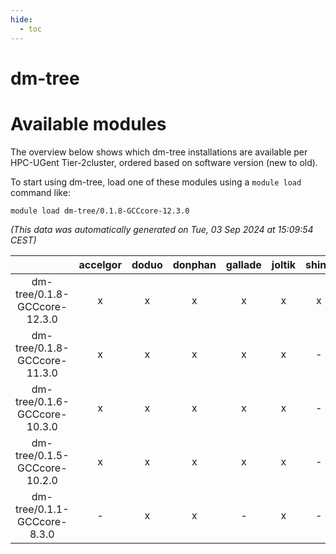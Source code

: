 ```yaml
---
hide:
  - toc
---
```


dm-tree
=======

# Available modules


The overview below shows which dm-tree installations are available per HPC-UGent Tier-2cluster, ordered based on software version (new to old).

To start using dm-tree, load one of these modules using a `module load` command like:

```shell
module load dm-tree/0.1.8-GCCcore-12.3.0
```

*(This data was automatically generated on Tue, 03 Sep 2024 at 15:09:54 CEST)*  

| |accelgor|doduo|donphan|gallade|joltik|shinx|skitty|
| :---: | :---: | :---: | :---: | :---: | :---: | :---: | :---: |
|dm-tree/0.1.8-GCCcore-12.3.0|x|x|x|x|x|x|x|
|dm-tree/0.1.8-GCCcore-11.3.0|x|x|x|x|x|-|x|
|dm-tree/0.1.6-GCCcore-10.3.0|x|x|x|x|x|-|x|
|dm-tree/0.1.5-GCCcore-10.2.0|x|x|x|x|x|-|x|
|dm-tree/0.1.1-GCCcore-8.3.0|-|x|x|-|x|-|x|

